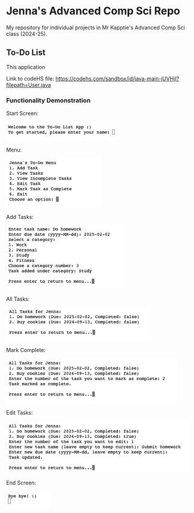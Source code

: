# Jenna's Advanced Comp Sci Repo
My repository for individual projects in Mr Kapptie's Advanced Comp Sci class (2024-25).

## To-Do List

This application

Link to codeHS file: https://codehs.com/sandbox/id/java-main-jUVHjI?filepath=User.java

### Functionality Demonstration

Start Screen:

<img src="https://github.com/eebic/AdvancedCompSci/blob/main/img/ToDoList/TDLstartScreen.png?raw=true" />

Menu: 

<img src="https://github.com/eebic/AdvancedCompSci/blob/main/img/ToDoList/TDLmenu.png?raw=true"/>

Add Tasks:

<img src="https://github.com/eebic/AdvancedCompSci/blob/main/img/ToDoList/TDLaddTask.png?raw=true"/>

All Tasks:

<img src="https://github.com/eebic/AdvancedCompSci/blob/main/img/ToDoList/TDLallTasks.png?raw=true"/>

Mark Complete:

<img src="https://github.com/eebic/AdvancedCompSci/blob/main/img/ToDoList/TDLmarkComplete.png?raw=true"/>

Edit Tasks:

<img src="https://github.com/eebic/AdvancedCompSci/blob/main/img/ToDoList/TDLeditTasks.png?raw=true"/>

End Screen:

<img src="https://github.com/eebic/AdvancedCompSci/blob/main/img/ToDoList/TDLendScreen.png?raw=true"/>





